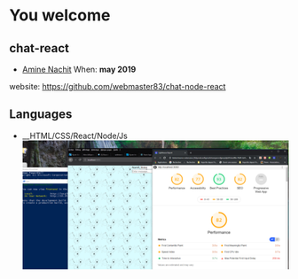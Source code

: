 # You welcome
## chat-react
* [Amine Nachit](https://github.com/webmaster83)
When: **may 2019**

website: https://github.com/webmaster83/chat-node-react

## Languages
* __HTML/CSS/React/Node/Js
![image](https://github.com/webmaster83/chat-node-react/blob/master/ScreenShot.png) 
